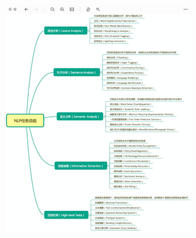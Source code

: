 <p align="center">
 <a href="https://github.com/SuperBruceJia/paper-reading/tree/master/NLP-field"> <img src="https://github.com/SuperBruceJia/paper-reading/raw/master/NLP-field/NLP.png"></a> 
</p>

